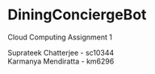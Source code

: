 # DiningConciergeBot
Cloud Computing Assignment 1

Suprateek Chatterjee - sc10344   
Karmanya Mendiratta - km6296  
